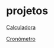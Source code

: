 # projetos

<p>
 <a href="https://jounys.github.io/projetos/calculadora/">Calculadora</a>
</p>
<p>
<a href="https://jounys.github.io/projetos/cronometro%20do%20outro/">Cronômetro</a>
</p>
